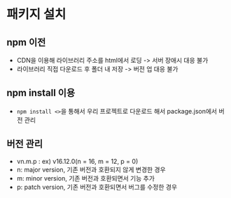 # 패키지 설치

## npm 이전
- CDN을 이용해 라이브러리 주소를 html에서 로딩 -> 서버 장애시 대응 불가
- 라이브러리 직접 다운로드 후 폴더 내 저장 -> 버전 업 대응 불가

## npm install 이용
- `npm install <>`을 통해서 우리 프로젝트로 다운로드 해서 package.json에서 버전 관리

## 버전 관리
- vn.m.p : ex) v16.12.0(n = 16, m = 12, p = 0)
- n: major version, 기존 버전과 호환되지 않게 변경한 경우
- m: minor version, 기존 버전과 호환되면서 기능 추가
- p: patch version, 기존 버전과 호환되면서 버그를 수정한 경우
